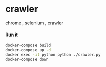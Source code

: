 # crawler
chrome , selenium , crawler

#### Run it
```sh
docker-compose build
docker-compose up -d
docker exec -it python python ./crawler.py
docker-compose down
